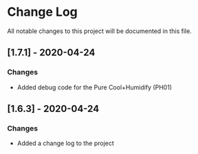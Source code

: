 # Change Log
All notable changes to this project will be documented in this file.

## [1.7.1] - 2020-04-24
### Changes
- Added debug code for the Pure Cool+Humidify (PH01)

## [1.6.3] - 2020-04-24
### Changes
- Added a change log to the project
